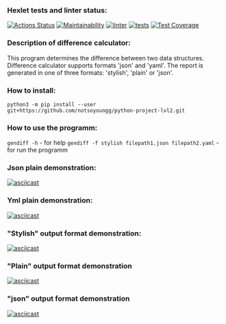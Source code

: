 ### Hexlet tests and linter status:
[![Actions Status](https://github.com/notsoyoungg/python-project-lvl2/workflows/hexlet-check/badge.svg)](https://github.com/notsoyoungg/python-project-lvl2/actions)
[![Maintainability](https://api.codeclimate.com/v1/badges/e4f2ddf77f7fd03d4b6d/maintainability)](https://codeclimate.com/github/notsoyoungg/python-project-lvl2/maintainability)
[![linter](https://github.com/notsoyoungg/python-project-lvl2/actions/workflows/lint.yml/badge.svg)](https://github.com/notsoyoungg/python-project-lvl2/actions/workflows/lint.yml)
[![tests](https://github.com/notsoyoungg/python-project-lvl2/actions/workflows/tests.yml/badge.svg)](https://github.com/notsoyoungg/python-project-lvl2/actions/workflows/tests.yml)
[![Test Coverage](https://api.codeclimate.com/v1/badges/e4f2ddf77f7fd03d4b6d/test_coverage)](https://codeclimate.com/github/notsoyoungg/python-project-lvl2/test_coverage)
### Description of difference calculator:
This program determines the difference between two data structures. Difference calculator supports formats 'json' and 'yaml'. The report is generated in one of three formats: 'stylish', 'plain' or 'json'.
### How to install:
```python3 -m pip install --user git+https://github.com/notsoyoungg/python-project-lvl2.git```
### How to use the programm:
`gendiff -h` - for help
`gendiff -f stylish filepath1.json filepath2.yaml` - for run the programm
### Json plain demonstration:
[![asciicast](https://asciinema.org/a/O53y24veG8UxQJ594nI9oOStt.svg)](https://asciinema.org/a/O53y24veG8UxQJ594nI9oOStt)
### Yml plain demonstration:
[![asciicast](https://asciinema.org/a/5QmC67YPGcyxXToKDErcuYuik.svg)](https://asciinema.org/a/5QmC67YPGcyxXToKDErcuYuik)
### "Stylish" output format demonstration:
[![asciicast](https://asciinema.org/a/7kKz1mO5BaCY6Z4MxhtA5WiN2.svg)](https://asciinema.org/a/7kKz1mO5BaCY6Z4MxhtA5WiN2)
### "Plain" output format demonstration
[![asciicast](https://asciinema.org/a/rQZKhzia7OfPzW5pwdVuTfBB8.svg)](https://asciinema.org/a/rQZKhzia7OfPzW5pwdVuTfBB8)
### "json" output format demonstration
[![asciicast](https://asciinema.org/a/uHU1UE7Ff4A3TqE42DceCbNMD.svg)](https://asciinema.org/a/uHU1UE7Ff4A3TqE42DceCbNMD)